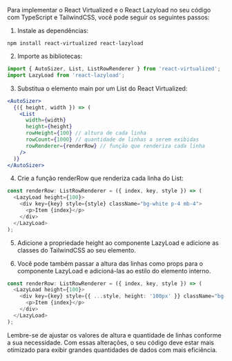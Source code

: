 Para implementar o React Virtualized e o React Lazyload no seu código com TypeScript e TailwindCSS, você pode seguir os seguintes passos:

1. Instale as dependências:

```
npm install react-virtualized react-lazyload
```

2. Importe as bibliotecas:

```typescript
import { AutoSizer, List, ListRowRenderer } from 'react-virtualized';
import LazyLoad from 'react-lazyload';
```

3. Substitua o elemento main por um List do React Virtualized:

```jsx
<AutoSizer>
  {({ height, width }) => (
    <List
      width={width}
      height={height}
      rowHeight={100} // altura de cada linha
      rowCount={1000} // quantidade de linhas a serem exibidas
      rowRenderer={renderRow} // função que renderiza cada linha
    />
  )}
</AutoSizer>
```

4. Crie a função renderRow que renderiza cada linha do List:

```typescript
const renderRow: ListRowRenderer = ({ index, key, style }) => (
  <LazyLoad height={100}>
    <div key={key} style={style} className="bg-white p-4 mb-4">
      <p>Item {index}</p>
    </div>
  </LazyLoad>
);
```

5. Adicione a propriedade height ao componente LazyLoad e adicione as classes do TailwindCSS ao seu elemento.

6. Você pode também passar a altura das linhas como props para o componente LazyLoad e adicioná-las ao estilo do elemento interno.

```typescript
const renderRow: ListRowRenderer = ({ index, key, style }) => (
  <LazyLoad height={100}>
    <div key={key} style={{ ...style, height: '100px' }} className="bg-white p-4 mb-4 h-full">
      <p>Item {index}</p>
    </div>
  </LazyLoad>
);
```

Lembre-se de ajustar os valores de altura e quantidade de linhas conforme a sua necessidade. Com essas alterações, o seu código deve estar mais otimizado para exibir grandes quantidades de dados com mais eficiência.

